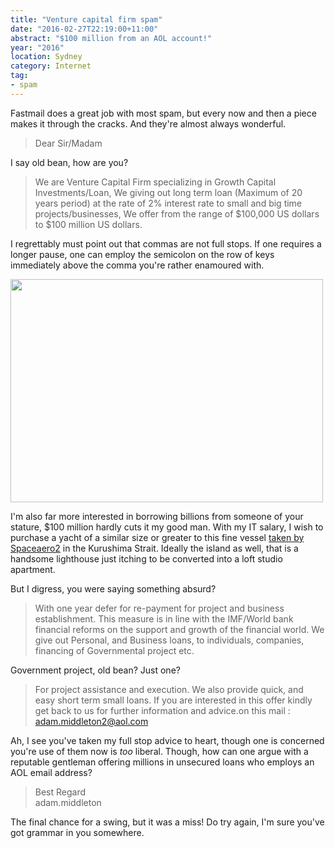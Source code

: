 ```yaml
---
title: "Venture capital firm spam"
date: "2016-02-27T22:19:00+11:00"
abstract: "$100 million from an AOL account!"
year: "2016"
location: Sydney
category: Internet
tag:
- spam
---
```

Fastmail does a great job with most spam, but every now and then a piece makes it through the cracks. And they're almost always wonderful.

> Dear Sir/Madam

I say old bean, how are you?

> We are Venture Capital Firm specializing in Growth Capital Investments/Loan, We giving out long term loan (Maximum of 20 years period) at the rate of 2% interest rate to small and big time projects/businesses, We offer from the range of $100,000 US dollars to $100 million US dollars. 

I regrettably must point out that commas are not full stops. If one requires a longer pause, one can employ the semicolon on the row of keys immediately above the comma you're rather enamoured with.

<p><img style="width:500px; height:357px" src="https://rubenerd.com/files/2016/Celebrity_Millennium_at_Kurushima_Strait.jpg" srcset="https://rubenerd.com/files/2016/Celebrity_Millennium_at_Kurushima_Strait.jpg 1x, https://rubenerd.com/files/2016/Celebrity_Millennium_at_Kurushima_Strait@2x.jpg 2x" /></p>

I'm also far more interested in borrowing billions from someone of your stature, $100 million hardly cuts it my good man. With my IT salary, I wish to purchase a yacht of a similar size or greater to this fine vessel [taken by Spaceaero2] in the Kurushima Strait. Ideally the island as well, that is a handsome lighthouse just itching to be converted into a loft studio apartment.

But I digress, you were saying something absurd?

> With one year defer for re-payment for project and business establishment. This measure is in line with the IMF/World bank financial reforms on the support and growth of the financial world. We give out Personal, and Business loans, to individuals, companies, financing of Governmental project etc. 

Government project, old bean? Just one?

> For project assistance and execution. We also provide quick, and easy short term small loans. If you are interested in this offer kindly get back to us for further information and advice.on this mail : adam.middleton2@aol.com

Ah, I see you've taken my full stop advice to heart, though one is concerned you're use of them now is *too* liberal. Though, how can one argue with a reputable gentleman offering millions in unsecured loans who employs an AOL email address?

> Best Regard   
> adam.middleton

The final chance for a swing, but it was a miss! Do try again, I'm sure you've got grammar in you somewhere. 

[taken by Spaceaero2]: https://commons.wikimedia.org/wiki/File:Celebrity_Millennium_at_Kurushima_Strait.jpg

